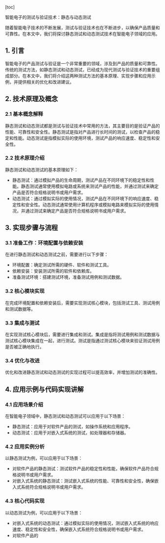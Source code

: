 
[toc]                    
                
                
智能电子的测试与验证技术：静态与动态测试

随着智能电子技术的不断发展，测试与验证技术也在不断进步，以确保产品质量和可靠性。在本文中，我们将探讨静态测试和动态测试技术在智能电子领域的应用。

## 1. 引言

智能电子的产品测试与验证是一个非常重要的领域，涉及到产品的质量和可靠性。传统的测试方法，如静态测试和动态测试，已经成为现代测试与验证技术的重要组成部分。在本文中，我们将介绍这两种测试方法的基本原理、实现步骤和应用示例，并提供相关的优化和改进建议。

## 2. 技术原理及概念

### 2.1 基本概念解释

静态测试和动态测试都是测试与验证技术中常用的方法，其主要目的是验证产品的性能、可靠性和安全性。静态测试是指对产品进行长时间的测试，以检查产品的稳定和性能。动态测试是指模拟实际的使用环境，测试产品的响应速度、稳定性和安全性。

### 2.2 技术原理介绍

静态测试和动态测试的基本原理如下：

- 静态测试：通过模拟产品的生命周期，测试产品在不同环境下的稳定性和性能。静态测试通常使用模拟电路或系统来测试产品的性能，并通过测试来确定产品是否符合规格说明书或用户需求。
- 动态测试：通过模拟实际的使用情况，测试产品在不同环境下的响应速度、稳定性和安全性。动态测试通常使用计算机程序或模拟电路来模拟实际的使用情况，并通过测试来确定产品是否符合规格说明书或用户需求。

## 3. 实现步骤与流程

### 3.1 准备工作：环境配置与依赖安装

在进行静态测试和动态测试之前，需要进行以下步骤：

- 环境配置：确定测试所需的硬件、软件和测试工具。
- 依赖安装：安装测试所需的软件和依赖库。
- 准备测试环境：搭建测试环境，准备测试用例和测试数据。

### 3.2 核心模块实现

在完成环境配置和依赖安装后，需要实现测试核心模块，包括测试工具、测试用例和测试数据等。

### 3.3 集成与测试

在实现测试核心模块后，需要进行集成和测试。集成是指将测试用例和测试数据与测试核心模块集成在一起，进行测试。测试是指通过测试核心模块来验证测试用例是否被正确地执行。

### 3.4 优化与改进

优化和改进静态测试和动态测试的实现过程可以提高效率，并增加测试的准确性。

## 4. 应用示例与代码实现讲解

### 4.1 应用场景介绍

在智能电子领域中，静态测试和动态测试可以应用于以下场景：

- 静态测试：应用于对软件产品的测试，如操作系统和应用程序。
- 动态测试：应用于对嵌入式系统的测试，如处理器和存储器。

### 4.2 应用实例分析

以静态测试为例，可以应用于以下场景：

- 对软件产品的静态测试：测试软件产品的稳定性和性能，确保软件产品符合规格说明书或用户需求。
- 对嵌入式系统的静态测试：测试嵌入式系统的性能、可靠性和安全性，确保嵌入式系统符合规格说明书或用户需求。

### 4.3 核心代码实现

以动态测试为例，可以应用于以下场景：

- 对嵌入式系统的动态测试：通过模拟实际的使用情况，测试嵌入式系统的响应速度、稳定性和安全性，确保嵌入式系统符合规格说明书或用户需求。
- 对软件产品的

